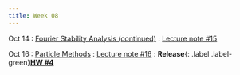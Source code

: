 ```yaml
---
title: Week 08
---
```


Oct 14
: [Fourier Stability Analysis (continued)](https://boguoporousmedia.github.io/HWRS504-2025Fall/lecture/)
  : [Lecture note #15](https://boguoporousmedia.github.io/HWRS504-2025Fall/lecture/)

Oct 16
: [Particle Methods](https://boguoporousmedia.github.io/HWRS504-2025Fall/lecture/)
  : [Lecture note #16](https://boguoporousmedia.github.io/HWRS504-2025Fall/lecture/)
: **Release**{: .label .label-green}[**HW #4**](#)


